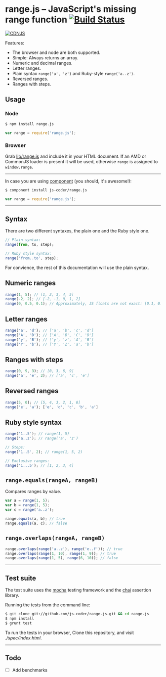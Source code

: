 # range.js – JavaScript's missing range function [![Build Status](https://travis-ci.org/js-coder/range.js.png?branch=master)](https://travis-ci.org/js-coder/range.js)

[![CDNJS](https://img.shields.io/cdnjs/v/range.js.svg)](https://cdnjs.com/libraries/range.js)

Features:

- The browser and node are both supported.
- Simple: Always returns an array.
- Numeric and decimal ranges.
- Letter ranges.
- Plain syntax `range('a', 'z')` and Ruby-style `range('a..z')`.
- Reversed ranges.
- Ranges with steps.

## Usage

### Node

```sh
$ npm install range.js
```

```js
var range = require('range.js');
```

### Browser

Grab [lib/range.js](https://github.com/js-coder/range.js/blob/master/lib/range.js) and include it in your HTML document. If an AMD or CommonJS loader is present it will be used, otherwise `range` is assigned to `window.range`.

- - -

In case you are using [component](https://github.com/component/component) (you should, it's awesome!):

```sh
$ component install js-coder/range.js
```

```js
var range = require('range.js');
```

- - -


## Syntax

There are two different syntaxes, the plain one and the Ruby style one.

```js
// Plain syntax:
range(from, to, step);

// Ruby style syntax:
range('from..to', step);
```

For convience, the rest of this documentation will use the plain syntax.

## Numeric ranges

```javascript
range(1, 5); // [1, 2, 3, 4, 5]
range(-2, 2); // [-2, -1, 0, 1, 2]
range(0, 0.5, 0.1); // Approximately, JS floats are not exact: [0.1, 0.2, 0.3, 0.4, 0.5]
```

## Letter ranges

```js
range('a', 'd'); // ['a', 'b', 'c', 'd']
range('A', 'D'); // ['A', 'B', 'C', 'D']
range('y', 'B'); // ['y', 'z', 'A', 'B']
range('Y', 'b'); // ['Y', 'Z', 'a', 'b']
```

## Ranges with steps

```js
range(0, 9, 3); // [0, 3, 6, 9]
range('a', 'e', 2); // ['a', 'c', 'e']
```

## Reversed ranges
```js
range(5, 0); // [5, 4, 3, 2, 1, 0]
range('e', 'a'); ['e', 'd', 'c', 'b', 'a']
```

## Ruby style syntax

```js
range('1..5'); // range(1, 5)
range('a..z'); // range('a', 'z')

// Steps:
range('1..5', 2); // range(1, 5, 2)

// Exclusive ranges:
range('1...5'); // [1, 2, 3, 4]
```

## `range.equals(rangeA, rangeB)`

Compares ranges by value.

```js
var a = range(1, 5);
var b = range(1, 5);
var c = range('a..z');

range.equals(a, b); // true
range.equals(a, c); // false
```

## `range.overlaps(rangeA, rangeB)`

```js
range.overlaps(range('a..z'), range('e..f')); // true
range.overlaps(range(1, 10), range(1, 9)); // true
range.overlaps(range(1, 5), range(6, 10)); // false
```

- - -

## Test suite
The test suite uses the [mocha](http://mochajs.org/) testing framework and the [chai](http://chaijs.com) assertion library.

Running the tests from the command line:

```sh
$ git clone git://github.com/js-coder/range.js.git && cd range.js
$ npm install
$ grunt test
```

To run the tests in your browser, Clone this repository, and visit *./spec/index.html*.


- - -

## Todo

- [ ] Add benchmarks

